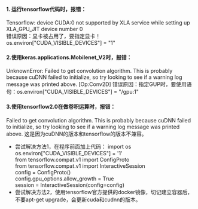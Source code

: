 #### 1. 运行tensorflow代码时，报错：  
Tensorflow: device CUDA:0 not supported by XLA service while setting up XLA_GPU_JIT device number 0   
错误原因：显卡被占用了，要指定显卡！os.environ["CUDA_VISIBLE_DEVICES"] = "1"

#### 2.使用keras.applications.Mobilenet_V2时，报错：
UnknownError: Failed to get convolution algorithm. This is probably because cuDNN failed to initialize, so try looking to see if a warning log message was printed above. [Op:Conv2D]
错误原因：指定GUP时，要使用语句：os.environ["CUDA_VISIBLE_DEVICES"] = "/gpu:1"

#### 3.使用tensorflow2.0在做卷积运算时，报错：
Failed to get convolution algorithm. This is probably because cuDNN failed to initialize, so try looking to see if a warning log message was printed above. 
这是因为cuDNN的版本和tensorflow的版本不兼容。
+ 尝试解决方法1，在程序前面加上代码：
import os  
os.environ["CUDA_VISIBLE_DEVICES"] = '1'    
from tensorflow.compat.v1 import ConfigProto    
from tensorflow.compat.v1 import InteractiveSession    
config = ConfigProto()  
config.gpu_options.allow_growth = True  
session = InteractiveSession(config=config)  
+ 尝试解决方法2，使用tensorflow官方提供的docker镜像，切记建立容器后，不要apt-get upgrade，会更新cuda和cudnn的版本。
